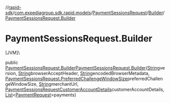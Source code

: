 //[rapid-sdk](../../../../index.md)/[com.expediagroup.sdk.rapid.models](../../index.md)/[PaymentSessionsRequest](../index.md)/[Builder](index.md)/[PaymentSessionsRequest.Builder](-payment-sessions-request.-builder.md)

# PaymentSessionsRequest.Builder

[JVM]\

public [PaymentSessionsRequest.Builder](index.md)[PaymentSessionsRequest.Builder](-payment-sessions-request.-builder.md)([String](https://docs.oracle.com/javase/8/docs/api/java/lang/String.html)version, [String](https://docs.oracle.com/javase/8/docs/api/java/lang/String.html)browserAcceptHeader, [String](https://docs.oracle.com/javase/8/docs/api/java/lang/String.html)encodedBrowserMetadata, [PaymentSessionsRequest.PreferredChallengeWindowSize](../-preferred-challenge-window-size/index.md)preferredChallengeWindowSize, [String](https://docs.oracle.com/javase/8/docs/api/java/lang/String.html)merchantUrl, [PaymentSessionsRequestCustomerAccountDetails](../../-payment-sessions-request-customer-account-details/index.md)customerAccountDetails, [List](https://docs.oracle.com/javase/8/docs/api/java/util/List.html)&lt;[PaymentRequest](../../-payment-request/index.md)&gt;payments)
